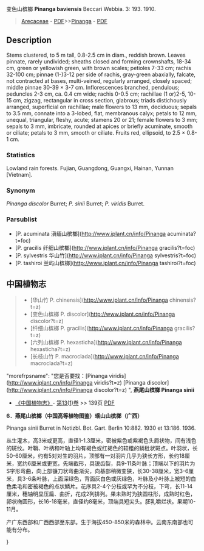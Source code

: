 变色山槟榔 **Pinanga baviensis** Beccari Webbia. 3: 193. 1910.

> [Arecaceae](http://www.iplant.cn/info/Arecaceae?t=foc) - [PDF](http://www.iplant.cn/foc/pdf/Arecaceae.pdf)>>[Pinanga](http://www.iplant.cn/info/Pinanga?t=foc) - [PDF](http://www.iplant.cn/foc/pdf/Pinanga.pdf)

## Description

Stems clustered, to 5 m tall, 0.8-2.5 cm in diam., reddish brown. Leaves pinnate, rarely undivided; sheaths closed and forming crownshafts, 18-34 cm, green or yellowish green, with brown scales; petioles 7-33 cm; rachis 32-100 cm; pinnae (1-)3-12 per side of rachis, gray-green abaxially, falcate, not contracted at bases, multi-veined, regularly arranged, closely spaced; middle pinnae 30-39 × 3-7 cm. Inflorescences branched, pendulous; peduncles 2-3 cm, ca. 0.4 cm wide; rachis 0-0.5 cm; rachillae (1 or)2-5, 10-15 cm, zigzag, rectangular in cross section, glabrous; triads distichously arranged, superficial on rachillae; male flowers to 13 mm, deciduous; sepals to 3.5 mm, connate into a 3-lobed, flat, membranous calyx; petals to 12 mm, unequal, triangular, fleshy, acute; stamens 20 or 21; female flowers to 3 mm; sepals to 3 mm, imbricate, rounded at apices or briefly acuminate, smooth or ciliate; petals to 3 mm, smooth or ciliate. Fruits red, ellipsoid, to 2.5 × 0.8-1 cm.

### Statistics
Lowland rain forests. Fujian, Guangdong, Guangxi, Hainan, Yunnan [Vietnam].

### Synonym
*Pinanga discolor* Burret; *P. sinii* Burret; *P. viridis* Burret.



### Parsublist

* [P.  acuminata  滇缅山槟榔](http://www.iplant.cn/info/Pinanga acuminata?t=foc)
* [P.  gracilis  纤细山槟榔](http://www.iplant.cn/info/Pinanga gracilis?t=foc)
* [P.  sylvestris  华山竹](http://www.iplant.cn/info/Pinanga sylvestris?t=foc)
* [P.  tashiroi  兰屿山槟榔](http://www.iplant.cn/info/Pinanga tashiroi?t=foc)


## 中国植物志

> * [华山竹  P.  chinensis](http://www.iplant.cn/info/Pinanga chinensis?t=z)
> * [变色山槟榔  P.  discolor](http://www.iplant.cn/info/Pinanga discolor?t=z)
> * [纤细山槟榔  P.  gracilis](http://www.iplant.cn/info/Pinanga gracilis?t=z)
> * [六列山槟榔  P.  hexasticha](http://www.iplant.cn/info/Pinanga hexasticha?t=z)
> * [长枝山竹  P.  macroclada](http://www.iplant.cn/info/Pinanga macroclada?t=z)

  "morefrpsname": "您是否要找：<span class='spantxt'>[Pinanga viridis](http://www.iplant.cn/info/Pinanga viridis?t=z)
  [Pinanga discolor](http://www.iplant.cn/info/Pinanga discolor?t=z)  ",
**燕尾山槟榔 Pinanga sinii**

* [《中国植物志》](http://www.iplant.cn/frps)- [第13(1)卷](http://www.iplant.cn/frps/vol/13(1)) >> 139页 [PDF](http://www.iplant.cn/frps/pdf/13(1)/139b.pdf)

**6．燕尾山槟榔（中国高等植物图鉴）瑶山山槟榔（广西）**

Pinanga sinii Burret in Notizbl. Bot. Gart. Berlin 10:882. 1930 et 13:186. 1936.

丛生灌木，高3米或更高，直径1-1.3厘米，密被紫色或紫褐色头屑状物，间有浅色的斑纹。叶鞘、叶柄和叶轴上均有褐色或红褐色的较粗的鳞秕状斑点。叶羽状，长50-60厘米，约有5对对生的羽片，顶部有一对羽片几乎为狭长方形，长约18厘米，宽约6厘米或更宽，先端截形，具锐齿裂，具9-11条叶脉；顶端以下的羽片为S字形弯曲，向上部镰刀状弯曲渐尖，向基部稍微变狭，长30-38厘米，宽3-6厘米，具3-6条叶脉，上面深绿色，背面灰白色或灰绿色，叶脉及小叶脉上被短的白色柔毛和密被褐色的点状鳞片。花序具2-4个分枝或罕为不分枝，下弯，长11-14厘米，穗轴明显压扁、曲折，花成2列排列。果未熟时为狭圆柱形，成熟时红色，卵状椭圆形，长16-18毫米，直径约8毫米，顶端具短尖头。胚乳嚼烂状。果期10-11月。

产广东西部和广西西部至东部。生于海拔450-850米的森林中。云南东南部也可能有分布。



}
